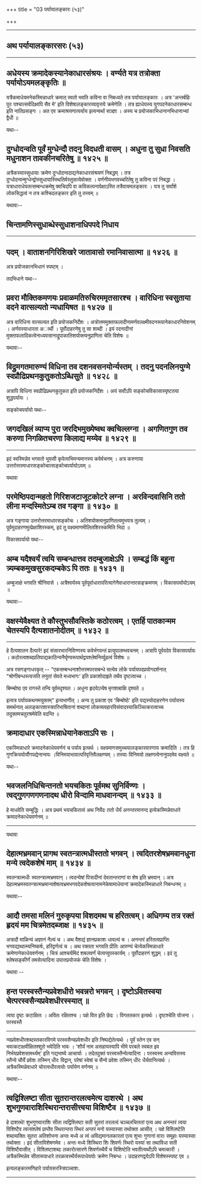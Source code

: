 +++
title = "03 पर्यायालङ्कारः (५३)"

+++



_________


## अथ पर्यायालङ्कारसरः (५३)


_________




## अधेयस्य क्रमादेकस्यानेकाधारसंश्रयः । वर्ण्यते यत्र तत्रोक्ता पर्यायोऽयमलङ्कृतिः ॥

यत्रैकमाधेयमनेकस्मिन्नाधारे क्रमात् स्वतो भवति कविना वा निबध्यते तत्र
पर्यायालङ्कारः । अत्र 'अन्तर्बहिः पुरः पश्चात्सर्वदिक्ष्वपि सैव मे’ इति
विशेषालङ्कारव्यावृत्तये क्रमेणेति । तत्र ह्याधेयस्य युगपदनेकाधारसम्बन्ध
इति नातिप्रसङ्गः । अत एव क्रमाश्रयणात्पर्याय इत्यन्वर्था सञ्ज्ञा । अस्य च
प्रयोजकाभिधानानभिधानाभ्यां द्वैधी ॥

यथा--



## दुग्धोदन्वति पूर्वं मुग्धेन्दौ तदनु विदधती वासम् । अधुना तु सुधा निवसति मधुनाशन तावकीनचरितेषु ॥ १४२५ ॥

अत्रैकस्यास्सुधायाः क्रमेण दुग्धोदन्वदाद्यनेकाधारसंश्रयणं निबद्धम् ।
तत्र दुग्धोदन्वन्मुग्धेन्द्वोस्सुधायास्स्थितिर्वस्तुसत्येवोक्ता ।
वर्णनीयभगवच्चरितेषु तु कविना परं निबद्धा । यत्राधाराधेयतत्सम्बन्धक्रमेषु
क्वचिदपि वा कविकल्पनापेक्षाऽस्ति तत्रैवायमलङ्कारः । यत्र तु सर्वांशे
लोकसिद्धत्वं न तत्र कश्चिदलङ्कार इति तु तत्त्वम् ॥

यथावा--



## चिन्तामणिस्सुधाब्धेस्सुधाशनाधिपपदे निधाय




_________


## पदम् । वाताशनगिरिशिखरे जातावासो रमानिवासात्मा ॥ १४२६ ॥

अत्र प्रयोजकानभिधानं स्पष्टम् ।

तदभिधाने यथा--



## प्रवरा मौक्तिकमणयः प्रवाळमतिरुचिरममृतसारश्च । वारिधिना स्वसुताया वदने वात्सल्यतो न्यधायिषत ॥ १४२७ ॥

अत्र वारिधिना वात्सल्यत इति प्रयोजकनिर्देशः ।
अत्रोत्तममुक्ताफलादीनामर्णवलक्ष्मीवदनरूपानेकाधारनिवेशनम् ।
अर्णवस्याधारता अार्थी । पूर्वोदाहरणेषु तु सा शाब्दी । इयं रदनादीनां
मुक्ताफलादिकत्वेनाध्यवसानाद्रूपाकातिशयोक्त्यनुप्राणिता चेति विशेषः ॥

यथावा--



## विद्रुमगतमारुण्यं विधिना तव दशनवसनयोर्न्यस्तम् । तदनु पदनलिनयुग्मे स्वप्रौढिप्रथनकुतुकतोऽब्धिसुते ॥ १४२८ ॥

अत्रापि विधिना स्वप्रौढिप्रथनकुतुकत इति प्रयोजकनिर्देशः । अयं सर्वोऽपि
सङ्कोचविकासास्पृष्टतया शुद्धपर्यायः ।

सङ्कोचपर्यायो यथा--



## जगदखिलं व्याप्य पुरा जरदिभमुख्येष्वथ क्वचिल्लग्ना । अगणितगुण तव करुणा निगळितचरणा किलाद्य मय्येव ॥ १४२९ ॥


_________


इदं स्वस्मिन्नेव भगवतो भूयसी कृपेत्यभिमन्यमानस्य कवेर्वचनम् । अत्र
करुणाया उत्तरोत्तरमाधारसङ्कोचात्सङ्कोचपर्यायोऽयम् ॥

यथावा



## परमेष्ठिपदान्महतो गिरिशजटाजूटकोटरे लग्ना । अरविन्दवासिनि ततो लीना मन्दस्मितेऽम्ब तव गङ्गा ॥ १४३० ॥

अत्र गङ्गाया उत्तरोत्तरमाधारसङ्कोचः । अतिशयोक्त्यनुप्राणितत्वमुभयत्र
तुल्यम् । पूर्वमुदाहरणमुत्प्रेक्षाशिरस्कम्, इदं तु
वक्ष्यमाणमीलितशिरस्कमिति भिदा ॥

विकासपर्यायो यथा--



## अम्ब यदैश्वर्यं त्वयि सम्बन्धात्तव तदम्बुजाक्षेऽपि । सम्बद्धं किं बहुना त्र्यम्बकमुखसुरकदम्बकेऽ पि ततः ॥ १४३१ ॥

अम्बुजाक्षे भगवति श्रीनिवासे । अत्रैश्वर्यस्य
पूर्वपूर्वाधारापरित्यागेनैवाधारान्तरसङ्क्रमणम् । विकासपर्यायोऽयम् ॥

यथावा--



## वक्षस्येवैक्ष्यत ते कौस्तुभसौवस्तिके कठोरत्वम् । एतर्हि पातकान्मम चेतस्यपि दैत्यशातनोदीतम् ॥ १४३२ ॥


_________


हे दैत्यशातन दैत्यारे! इदं संसारभारनिविण्णस्य कवेर्भगवन्तं
प्रत्युपालम्भवचनम् । अत्रापि पूर्ववदेव विकासपर्यायः ।
कठोरत्वशब्दप्रतिपाद्यकाठिन्यनैर्घृण्यरूपार्थद्वयश्लेषनिर्व्यूढत्वं
विशेषः ॥

अत्र रसगङ्गाधरकृत् -- "एकसम्बन्धनाशोत्तरमपरसबन्धे सत्येव लोके
पर्यायपदप्रयोगदर्शनात् "श्रोणीबन्धस्त्यजति तनुतां सेवते मध्यभागः’ इति
प्रकाशोदाहृते तथैव दृष्टत्वाच्च ।

बिम्म्बोष्ठ एव रागस्ते तन्वि पूर्वमदृश्यत ।
अधुना हृदयेऽप्येष मृगशाबाक्षि दृश्यते ॥

इत्यत्र पर्यायकथनमयुक्तम्" इत्यभाणीत् । अन्य तु प्रकाश एव 'बिम्बोष्ठे'
इति पद्यस्योदाहरणेन पर्यायस्य समर्थनात् अलङ्कारशास्त्रपरिभाषितानां
शब्दानां लोकव्यवहारविसंवादस्याकिञ्चित्करत्वाच्च तदुक्तमचतुरश्रमेवेति
वदन्ति ॥



## क्रमादाधार एकस्मिन्नाधेयानेकताऽपि सः ।

एकस्मिन्नाधारे क्रमादनेकाधेयवर्णनं च पर्याय इत्यर्थः ।
वक्ष्यमाणसमुच्चयालङ्कारवारणाय क्रमादिति । तत्र हि
गुणक्रिययोर्यौगपद्येनान्वयः ।विनिमयाभावात्परिवृत्तिवैलक्षण्यम् । तस्याः
विनिमयो लक्षणत्वेनानुपदमेव वक्ष्यते ॥

यथा--



## भवजलनिधिचिन्तनतो भयचकितः पूर्वमथ सुनिर्विण्णः । त्वद्गुणगणगणनादथ धीरो विन्दामि माधवानन्दम् ॥ १४३३ ॥

हे माधवेति सम्बुद्धिः । अत्र प्रथमं भयचकितत्वं अथ निर्वेदः ततो धैर्यं
अनन्तरमानन्द इत्येकस्मिन्नेवाधारे क्रमादनेकाधेयवर्णनम् ॥


_________


यथावा



## देहात्मभ्रमवान् प्रागथ स्वतन्त्रात्मधीस्ततो भगवन् । त्वदितरशेषभ्रमवानधुना मन्ये त्वदेकशेषं माम् ॥ १४३४ ॥

स्वतन्त्रात्मधीः स्वतन्त्रात्मभ्रमवान् । त्वदन्येषां पित्रादीनां
देवतान्तराणां वा शेष इति भ्रमवान् । अत्र
देहात्मभ्रमस्वतन्त्रात्मभ्रमान्यशेषत्वभ्रमभगवदेकशेषत्वानामनेकेषामाधेयानां
क्रमादेकस्मिन्नाधारे निबन्धनम् ॥

यथावा--



## आदौ तमसा मलिनं गुरुकृपया विशदमथ च हरितत्वम्। अधिगम्य तत्र रक्तं हृदयं मम चित्रमेतदब्जाक्ष ॥ १४३५ ॥

अत्रादौ माळिन्यं अज्ञानं नैल्यं च । अथ वैशद्यं ज्ञानप्रकाशः धावल्यं च ।
अनन्तरं हरितत्वप्राप्तिः भगवद्याथात्म्यनिष्कर्षः, हरिद्वर्णत्वं च । अथ
रक्तता भगवति प्रीतिः आरुण्यं चेत्येकस्मिन्नाधारे क्रमेणानेकाधेयवर्णनम् ।
चित्रं आश्चर्यमिदं शबलवर्णं चेत्यप्युपस्कार्यम् । पूर्वोदाहरणं शुद्धम् ।
इदं तु श्लेषसङ्कीर्णं तमसेत्यादिना उपात्तप्रयोजकं चेति विशेषः ।

यथावा --



## हन्त परस्वस्तैन्यप्रवेशधीरो भवन्नरो भगवन् । दृष्टोऽवितस्वया चेत्परस्वसैन्यप्रवेशधीरस्स्यात् ॥

त्वया दृष्टः कटाक्षितः । अवितः रक्षितश्च । पक्षे वित इति छेदः ।
विगततकार इत्यर्थः । दृष्टश्चेति योजना । परस्वस्तै


_________


न्यप्रवेशधीरशब्दस्तकारविगमे परस्वसैन्यप्रवेशधीर इति निष्पद्येतेत्यर्थः ।
पूर्वं स्तेन एव सन् भवत्कटाक्षवीक्षितश्शूरो भवेदिति भावः । 'शौर्यं नाम
असहायस्यापि भीमे परबले स्वबल इव निर्भयप्रवेशसामर्थ्यम्’ इति गद्यभाष्ये
आचार्याः । तदेतदुक्तं परस्वस्तैन्येत्यादिना । परस्वस्य अन्यवित्तस्य
स्तैन्ये चौर्ये प्रवेशः तस्मिन् धीरः विद्वान्, परेषां स्वेषां च सैन्ये
प्रवेशः तस्मिन् धीरः धैर्यवानित्यर्थः । अत्रैकस्मिन्नेवाधारे
चोरत्वधीरत्वयोः पर्यायेण वर्णनम् ॥

यथावा--



## त्वद्विश्लिष्टा सीता सुतरान्तरलत्वमेत्य दाशरथे । अथ शुभगुणवाराशिस्थिरान्तरासीत्त्वया विशिष्टैव ॥ १४३७ ॥

हे दाशरथे! शुभगुणवाराशिः सीता त्वद्विश्लिष्टा सती सुतरां तरलत्वं
चञ्चलचित्ततां एत्य अथ अनन्तरं त्वया विशिष्टैव त्वत्संश्लेषं प्राप्तैव
स्थिरान्तरा स्थिरं अन्तरं मनो यस्यास्सा तथोक्ता आसीत् । पक्षे
विश्लिष्टेति शब्दव्यक्तिः सुतरा अतिशोभना अन्तः मध्ये अ त्वं
अविद्यमानलकारतां एत्य शुभाः गुणानां वाराः समूहाः यस्यास्सा तथोक्ता । इदं
सीताविशेषणमेव । अन्तः मध्ये शिस्थिरा शिः शिवर्णः स्थिरो यस्यां सा
तथाविधा सती विशिष्टैवासीत् । विश्लिष्टाशब्दः लकारोत्सारणे शिवर्णस्थैर्ये
च विशिष्टेति भवतीत्यर्थोऽपि चमत्कारी । अत्रैकस्मिन्नेव सीतारूपाधारे
तरळत्वस्थैर्यरूपाधेययोः क्रमेण निबन्धः । उदाहरणद्वयेऽपि विशेषस्स्पष्ट एव
॥

इत्यलङ्कारमणिहारे पर्यायसरस्त्रिपञ्चाशः.


_________


